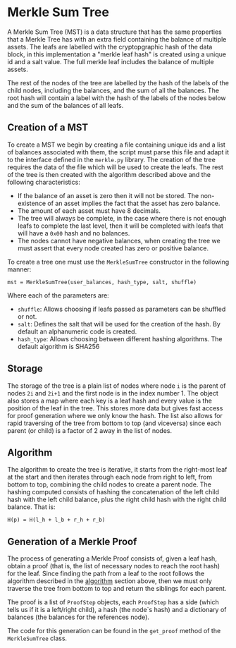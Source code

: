 # Merkle Sum Tree

A Merkle Sum Tree (MST) is a data structure that has the same properties that a Merkle Tree has with an extra field
containing the balance of multiple assets. The leafs are labelled with the cryptopgraphic hash of the data block, in
this implementation a "merkle leaf hash" is created using a unique id and a salt value. The full merkle leaf
includes the balance of multiple assets.

The rest of the nodes of the tree are labelled by the hash of the labels of the child nodes, including the balances,
and the sum of all the balances. The root hash will contain a label with the hash of the labels of the nodes below
and the sum of the balances of all leafs.

## Creation of a MST

To create a MST we begin by creating a file containing unique ids and a list of balances associated with them, the
script must parse this file and adapt it to the interface defined in the `merkle.py` library. The creation of
the tree requires the data of the file which will be used to create the leafs. The rest of the tree is then created
with the algorithm described above and the following characteristics:

- If the balance of an asset is zero then it will not be stored. The non-existence of an asset implies the fact that the asset has zero balance.
- The amount of each asset must have 8 decimals.
- The tree will always be complete, in the case where there is not enough leafs to complete the last level, then it will be completed
  with leafs that will have a `0x00` hash and no balances.
- The nodes cannot have negative balances, when creating the tree we must assert that every node created has zero or positive balance.

To create a tree one must use the `MerkleSumTree` constructor in the following manner:

```
mst = MerkleSumTree(user_balances, hash_type, salt, shuffle)
```

Where each of the parameters are:

- `shuffle`: Allows choosing if leafs passed as parameters can be shuffled or not.
- `salt`: Defines the salt that will be used for the creation of the hash. By default an alphanumeric code is created.
- `hash_type`: Allows choosing between different hashing algorithms. The default algorithm is SHA256

## Storage

The storage of the tree is a plain list of nodes where node `i` is the parent of nodes `2i` and `2i+1` and the first node is in the
index number 1. The object also stores a map where each key is a leaf hash and every value is the position of the leaf in the tree.
This stores more data but gives fast access for proof generation where we only know the hash. The list also allows for rapid traversing
of the tree from bottom to top (and viceversa) since each parent (or child) is a factor of 2 away in the list of nodes.

## Algorithm

The algorithm to create the tree is iterative, it starts from the right-most leaf at the start and then iterates through each node
from right to left, from bottom to top, combining the child nodes to create a parent node.
The hashing computed consists of hashing the concatenation of the left child hash with the left child balance, plus the right child hash with the right child balance. That is:
```
H(p) = H(l_h + l_b + r_h + r_b)
```

## Generation of a Merkle Proof

The process of generating a Merkle Proof consists of, given a leaf hash, obtain a proof (that is, the list of necessary nodes to
reach the root hash) for the leaf. Since finding the path from a leaf to the root follows the algorithm described in the [algorithm](#algorithm)
section above, then we must only traverse the tree from bottom to top and return the siblings for each parent.

The proof is a list of `ProofStep` objects, each `ProofStep` has a side (which tells us if it is a left/right child), a hash (the node`s
hash) and a dictionary of balances (the balances for the references node).

The code for this generation can be found in the `get_proof` method of the `MerkleSumTree` class.
